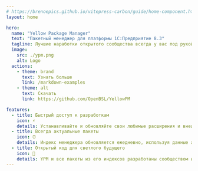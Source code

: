 ```yaml
---
# https://brenoepics.github.io/vitepress-carbon/guide/home-component.html
layout: home

hero:
  name: "Yellow Package Manager"
  text: "Пакетный менеджер для платформы 1С:Предприятие 8.3"
  tagline: Лучшие наработки открытого сообщества всегда у вас под рукой
  image:
    src: ./ypm.png
    alt: Logo
  actions:
    - theme: brand
      text: Узнать больше
      link: /markdown-examples
    - theme: alt
      text: Скачать
      link: https://github.com/OpenBSL/YellowPM

features:
  - title: Быстрый доступ к разработкам
    icon: ⚡
    details: Устанавливайте и обновляйте свои любимые расширения и внешние обработки с платформы GitHub из одного места и в один клик
  - title: Всегда актуальные пакеты
    icon: ⏰
    details: Индекс менеджера обновляется ежедневно, используя данные агрегатора открытых проектов OpenYellow
  - title: Открытый код для светлого будущего
    icon: 👐
    details: YPM и все пакеты из его индексов разработаны сообществом и распространяются под открытыми лицензиями и с открытым исходным кодом
---
```


